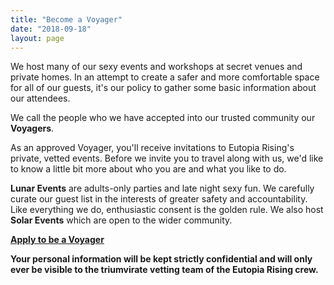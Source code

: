 ```yaml
---
title: "Become a Voyager"
date: "2018-09-18"
layout: page
---
```


We host many of our sexy events and workshops at secret venues and private homes. In an attempt to create a safer and more comfortable space for all of our guests, it's our policy to gather some basic information about our attendees.

We call the people who we have accepted into our trusted community our **Voyagers**.

As an approved Voyager, you'll receive invitations to Eutopia Rising's private, vetted events. Before we invite you to travel along with us, we'd like to know a little bit more about who you are and what you like to do.

**Lunar Events** are adults-only parties and late night sexy fun. We carefully curate our guest list in the interests of greater safety and accountability. Like everything we do, enthusiastic consent is the golden rule. We also host **Solar Events** which are open to the wider community.

**[Apply to be a Voyager](https://airtable.com/shr7RtHo2x8n0mNP3)**

**Your personal information will be kept strictly confidential and will only ever be visible to the triumvirate vetting team of the Eutopia Rising crew.**
